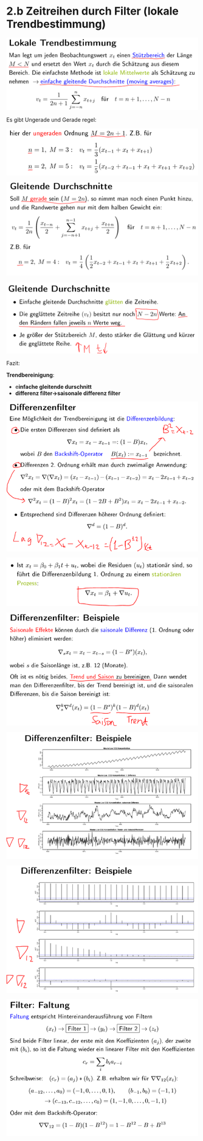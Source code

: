 # 2.b Zeitreihen durch Filter \(lokale Trendbestimmung\)

![](.gitbook/assets/1%20%281%29.PNG)

Es gibt Ungerade und Gerade regel:

![](.gitbook/assets/2%20%281%29.PNG)

![](.gitbook/assets/3%20%281%29.PNG)

![](.gitbook/assets/4.PNG)

Fazit:

**Trendbereinigung**:

* e**infache gleitende durschnitt**
* **differenz filter-&gt;saisonale differenz filter**

![](.gitbook/assets/5%20%281%29.PNG)

![](.gitbook/assets/6%20%281%29.PNG)

![](.gitbook/assets/7.PNG)

![](.gitbook/assets/8.PNG)

![](.gitbook/assets/9.PNG)

![](.gitbook/assets/10.PNG)

